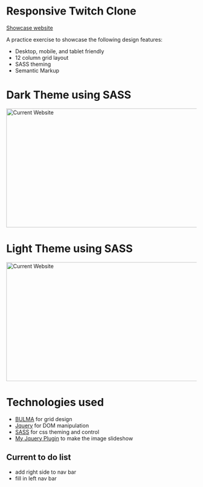 # Responsive Twitch Clone

[Showcase website](https://thestraded.github.io/responsiveTwitchClone/)  

A practice exercise to showcase the following design features:
* Desktop, mobile, and tablet friendly
* 12 column grid layout
* SASS theming
* Semantic Markup

# Dark Theme using SASS
<img src="https://i.imgur.com/bVLs429.jpg" alt="Current Website" style="max-width:100%;" width="600" height="315">

# Light Theme using SASS
<img src="https://i.imgur.com/1WC0BRD.jpg" alt="Current Website" style="max-width:100%;" width="600" height="315">

# Technologies used
* [BULMA](https://bulma.io/) for grid design
* [Jquery](https://jquery.com/) for DOM manipulation
* [SASS](http://sass-lang.com/) for css theming and control
* [My Jquery Plugin](https://github.com/thestraded/superSlider) to make the image slideshow

## Current to do list

* add right side to nav bar
* fill in left nav bar
